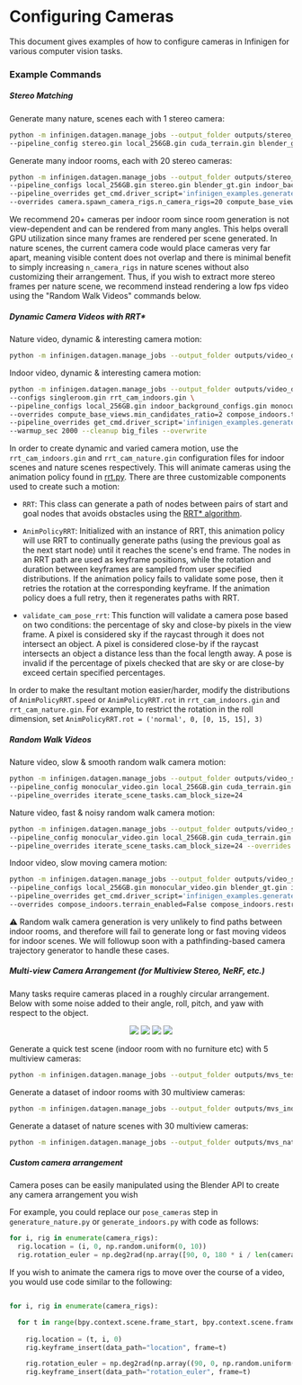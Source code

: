 # Configuring Cameras

This document gives examples of how to configure cameras in Infinigen for various computer vision tasks.

### Example Commands

##### Stereo Matching

Generate many nature, scenes each with 1 stereo camera:
```bash
python -m infinigen.datagen.manage_jobs --output_folder outputs/stereo_nature --num_scenes 30 \
--pipeline_config stereo.gin local_256GB.gin cuda_terrain.gin blender_gt.gin --configs high_quality_terrain
```

Generate many indoor rooms, each with 20 stereo cameras:
```bash
python -m infinigen.datagen.manage_jobs --output_folder outputs/stereo_indoors --num_scenes 30 \
--pipeline_configs local_256GB.gin stereo.gin blender_gt.gin indoor_background_configs.gin --configs singleroom \
--pipeline_overrides get_cmd.driver_script='infinigen_examples.generate_indoors' \
--overrides camera.spawn_camera_rigs.n_camera_rigs=20 compute_base_views.min_candidates_ratio=2 compose_indoors.terrain_enabled=False compose_indoors.restrict_single_supported_roomtype=True
```

We recommend 20+ cameras per indoor room since room generation is not view-dependent and can be rendered from many angles. This helps overall GPU utilization since many frames are rendered per scene generated. In nature scenes, the current camera code would place cameras very far apart, meaning visible content does not overlap and there is minimal benefit to simply increasing `n_camera_rigs` in nature scenes without also customizing their arrangement. Thus, if you wish to extract more stereo frames per nature scene, we recommend instead rendering a low fps video using the "Random Walk Videos" commands below. 

##### Dynamic Camera Videos with RRT*

Nature video, dynamic & interesting camera motion:

```bash
python -m infinigen.datagen.manage_jobs --output_folder outputs/video_dynamic_nature --num_scenes 30 --configs high_quality_terrain.gin rrt_cam_nature.gin --pipeline_configs local_256GB.gin blender_gt.gin monocular_video --pipeline_overrides manage_datagen_jobs.num_concurrent=15 iterate_scene_tasks.cam_block_size=24 iterate_scene_tasks.frame_range=[1,200] --overrides fine_terrain.mesher_backend=OcMesher --warmup_sec 2000 --cleanup big_files --overwrite
```

Indoor video, dynamic & interesting camera motion:

```bash
python -m infinigen.datagen.manage_jobs --output_folder outputs/video_dynamic_indoor --num_scenes 30 \
--configs singleroom.gin rrt_cam_indoors.gin \
--pipeline_configs local_256GB.gin indoor_background_configs.gin monocular_video \
--overrides compute_base_views.min_candidates_ratio=2 compose_indoors.terrain_enabled=False compose_indoors.restrict_single_supported_roomtype=True \
--pipeline_overrides get_cmd.driver_script='infinigen_examples.generate_indoors' iterate_scene_tasks.frame_range=[1,200] \
--warmup_sec 2000 --cleanup big_files --overwrite
```

In order to create dynamic and varied camera motion, use the `rrt_cam_indoors.gin` and `rrt_cam_nature.gin` configuration files for indoor scenes and nature scenes respectively. This will animate cameras using the animation policy found in [rrt.py](../infinigen/core/util/rrt.py/.py). There are three customizable components used to create such a motion:

- `RRT`: This class can generate a path of nodes between pairs of start and goal nodes that avoids obstacles using the [RRT* algorithm](https://en.wikipedia.org/wiki/Rapidly_exploring_random_tree).

- `AnimPolicyRRT`: Initialized with an instance of RRT, this animation policy will use RRT to continually generate paths (using the previous goal as the next start node) until it reaches the scene's end frame. The nodes in an RRT path are used as keyframe positions, while the rotation and duration between keyframes are sampled from user specified distributions. If the animation policy fails to validate some pose, then it retries the rotation at the corresponding keyframe. If the animation policy does a full retry, then it regenerates paths with RRT.

- `validate_cam_pose_rrt`: This function will validate a camera pose based on two conditions: the percentage of sky and close-by pixels in the view frame. A pixel is considered sky if the raycast through it does not intersect an object. A pixel is considered close-by if the raycast intersects an object a distance less than the focal length away. A pose is invalid if the percentage of pixels checked that are sky or are close-by exceed certain specified percentages.

In order to make the resultant motion easier/harder, modify the distributions of `AnimPolicyRRT.speed` or `AnimPolicyRRT.rot` in `rrt_cam_indoors.gin` and `rrt_cam_nature.gin`. For example, to restrict the rotation in the roll dimension, set `AnimPolicyRRT.rot = ('normal', 0, [0, 15, 15], 3)`


##### Random Walk Videos

Nature video, slow & smooth random walk camera motion:
```bash
python -m infinigen.datagen.manage_jobs --output_folder outputs/video_smooth_nature --num_scenes 30 \
--pipeline_config monocular_video.gin local_256GB.gin cuda_terrain.gin blender_gt.gin --configs high_quality_terrain \
--pipeline_overrides iterate_scene_tasks.cam_block_size=24
```

Nature video, fast & noisy random walk camera motion:
```bash
python -m infinigen.datagen.manage_jobs --output_folder outputs/video_smooth_nature --num_scenes 30 \
--pipeline_config monocular_video.gin local_256GB.gin cuda_terrain.gin blender_gt.gin --configs high_quality_terrain noisy_video \
--pipeline_overrides iterate_scene_tasks.cam_block_size=24 --overrides configure_render_cycles.adaptive_threshold=0.05
```

Indoor video, slow moving camera motion:
```bash
python -m infinigen.datagen.manage_jobs --output_folder outputs/video_slow_indoor --num_scenes 30 \
--pipeline_configs local_256GB.gin monocular_video.gin blender_gt.gin indoor_background_configs.gin --configs singleroom \
--pipeline_overrides get_cmd.driver_script='infinigen_examples.generate_indoors' \
--overrides compose_indoors.terrain_enabled=False compose_indoors.restrict_single_supported_roomtype=True AnimPolicyRandomWalkLookaround.speed=0.5 AnimPolicyRandomWalkLookaround.step_range=0.5 compose_indoors.animate_cameras_enabled=True
```

:warning: Random walk camera generation is very unlikely to find paths between indoor rooms, and therefore will fail to generate long or fast moving videos for indoor scenes. We will followup soon with a pathfinding-based camera trajectory generator to handle these cases. 

##### Multi-view Camera Arrangement (for Multiview Stereo, NeRF, etc.)

Many tasks require cameras placed in a roughly circular arrangement. Below with some noise added to their angle, roll, pitch, and yaw with respect to the object.

<p align="center">
  <img src="images/multiview_stereo/mvs_indoors.png"/>
  <img src="images/multiview_stereo/mvs_indoors_2.png">
  <img src="images/multiview_stereo/mvs_nature.png"/>
  <img src="images/multiview_stereo/mvs_ocean.png"/>
</p>

Generate a quick test scene (indoor room with no furniture etc) with 5 multiview cameras:
```bash
python -m infinigen.datagen.manage_jobs --output_folder outputs/mvs_test --num_scenes 1 --configs multiview_stereo.gin fast_solve.gin no_objects.gin --pipeline_configs local_256GB.gin monocular.gin blender_gt.gin cuda_terrain.gin indoor_background_configs.gin --overrides camera.spawn_camera_rigs.n_camera_rigs=5 compose_nature.animate_cameras_enabled=False compose_indoors.restrict_single_supported_roomtype=True --pipeline_overrides get_cmd.driver_script='infinigen_examples.generate_indoors' iterate_scene_tasks.n_camera_rigs=5
```

Generate a dataset of indoor rooms with 30 multiview cameras:
```bash
python -m infinigen.datagen.manage_jobs --output_folder outputs/mvs_indoors --num_scenes 30 --pipeline_configs local_256GB.gin monocular.gin blender_gt.gin indoor_background_configs.gin --configs singleroom.gin multiview_stereo.gin --pipeline_overrides get_cmd.driver_script='infinigen_examples.generate_indoors' iterate_scene_tasks.n_camera_rigs=30 --overrides compose_indoors.restrict_single_supported_roomtype=True camera.spawn_camera_rigs.n_camera_rigs=30 
```

Generate a dataset of nature scenes with 30 multiview cameras:
```bash
python -m infinigen.datagen.manage_jobs --output_folder outputs/mvs_nature --num_scenes 30 --configs multiview_stereo.gin --pipeline_configs local_256GB.gin monocular.gin blender_gt.gin cuda_terrain.gin --overrides camera.spawn_camera_rigs.n_camera_rigs=30 compose_nature.animate_cameras_enabled=False --pipeline_overrides iterate_scene_tasks.n_camera_rigs=30
```

##### Custom camera arrangement

Camera poses can be easily manipulated using the Blender API to create any camera arrangement you wish

For example, you could replace our `pose_cameras` step in `generature_nature.py` or `generate_indoors.py` with code as follows:

```python
for i, rig in enumerate(camera_rigs):
  rig.location = (i, 0, np.random.uniform(0, 10))
  rig.rotation_euler = np.deg2rad(np.array([90, 0, 180 * i / len(camera_rigs)]))
```

If you wish to animate the camera rigs to move over the course of a video, you would use code similar to the following:

```python

for i, rig in enumerate(camera_rigs):

  for t in range(bpy.context.scene.frame_start, bpy.context.scene.frame_end + 1):
    
    rig.location = (t, i, 0) 
    rig.keyframe_insert(data_path="location", frame=t)

    rig.rotation_euler = np.deg2rad(np.array((90, 0, np.random.uniform(-10, 10))))
    rig.keyframe_insert(data_path="rotation_euler", frame=t)
```